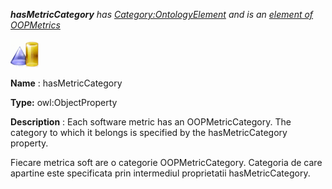 ___hasMetricCategory__ 
 has
 [Category:OntologyElement](../../Category/OntologyElement "Category:OntologyElement") 
 and is an
 [element of](../../Property/ElementOf "Property:ElementOf") 
[OOPMetrics](../../Submissions/OOPMetrics "Submissions:OOPMetrics")_




  





[![ObjectProperty](../images/thumb/c/c3/ObjectProperty.gif/45px-ObjectProperty.gif)](../../Image/ObjectProperty.gif "ObjectProperty")


__Name__ 
 : hasMetricCategory
 



__Type:__ 
 owl:ObjectProperty
 



__Description__ 
 : Each software metric has an OOPMetricCategory. The category to which it belongs is specified by the hasMetricCategory property.
 



  





 Fiecare metrica soft are o categorie OOPMetricCategory. Categoria de care apartine este specificata prin intermediul proprietatii hasMetricCategory.